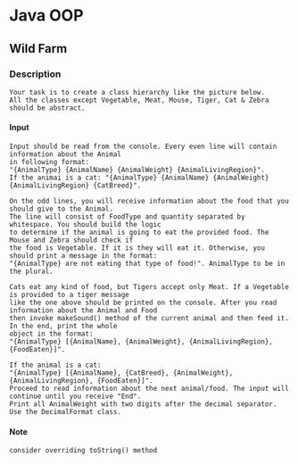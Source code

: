 # Java OOP

## Wild Farm

### Description
    Your task is to create a class hierarchy like the picture below. 
    All the classes except Vegetable, Meat, Mouse, Tiger, Cat & Zebra should be abstract. 

#### Input 
    Input should be read from the console. Every even line will contain information about the Animal 
    in following format: 
    "{AnimalType} {AnimalName} {AnimalWeight} {AnimalLivingRegion}".
    If the animai is a cat: "{AnimalType} {AnimalName} {AnimalWeight} {AnimalLivingRegion} {CatBreed}".

    On the odd lines, you will receive information about the food that you should give to the Animal. 
    The line will consist of FoodType and quantity separated by whitespace. You should build the logic 
    to determine if the animal is going to eat the provided food. The Mouse and Zebra should check if 
    the food is Vegetable. If it is they will eat it. Otherwise, you should print a message in the format:
    "{AnimalType} are not eating that type of food!". AnimalType to be in the plural.

    Cats eat any kind of food, but Tigers accept only Meat. If a Vegetable is provided to a tiger message
    like the one above should be printed on the console. After you read information about the Animal and Food
    then invoke makeSound() method of the current animal and then feed it. In the end, print the whole 
    object in the format: 
    "{AnimalType} [{AnimalName}, {AnimalWeight}, {AnimalLivingRegion}, {FoodEaten}]". 

    If the animal is a cat: 
    "{AnimalType} [{AnimalName}, {CatBreed}, {AnimalWeight}, {AnimalLivingRegion}, {FoodEaten}]".
    Proceed to read information about the next animal/food. The input will continue until you receive "End".
    Print all AnimalWeight with two digits after the decimal separator. Use the DecimalFormat class. 

#### Note
    consider overriding toString() method

